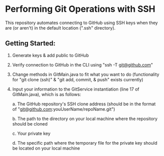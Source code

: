 # Performing Git Operations with SSH

This repository automates connecting to GitHub using SSH keys when they are (or aren't) in the default location (".ssh" directory).

## Getting Started:
  1. Generate keys & add public to GitHub
  2. Verify connection to GitHub in the CLI using "ssh -T git@github.com"
  3. Change methods in GitMain.java to fit what you want to do (functionality for "git clone (ssh)" & "git add, commit, & push" exists currently)
  4. Input your information to the GitService instantiation (line 17 of GitMain.java), which is as follows:

     a. The GitHub repository's SSH clone address (should be in the format of "git@github.com:youUserName/repoName.git")

     b. The path to the directory on your local machine where the repository should be cloned

     c. Your private key

     d. The specific path where the temporary file for the private key should be located on your local machine
